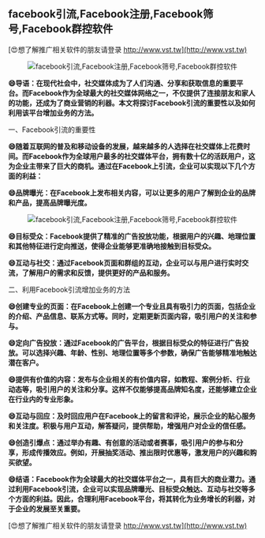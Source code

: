 ## **facebook引流,Facebook注册,Facebook筛号,Facebook群控软件**

[😍想了解推广相关软件的朋友请登录 http://www.vst.tw](http://www.vst.tw)

 <center><img src="https://vst.tw/MP4/tuiguang/png/5.png" alt="facebook引流,Facebook注册,Facebook筛号,Facebook群控软件"></center>

**😄导语：在现代社会中，社交媒体成为了人们沟通、分享和获取信息的重要平台。而Facebook作为全球最大的社交媒体网络之一，不仅提供了连接朋友和家人的功能，还成为了商业营销的利器。本文将探讨Facebook引流的重要性以及如何利用该平台增加业务的方法。**

一、Facebook引流的重要性

**😄随着互联网的普及和移动设备的发展，越来越多的人选择在社交媒体上花费时间。而Facebook作为全球用户最多的社交媒体平台，拥有数十亿的活跃用户，这为企业主带来了巨大的商机。通过在Facebook上引流，企业可以实现以下几个方面的利益：**

**😄品牌曝光：在Facebook上发布相关内容，可以让更多的用户了解到企业的品牌和产品，提高品牌曝光度。**

 <center><img src="https://vst.tw/MP4/tuiguang/png/0.png" alt="facebook引流,Facebook注册,Facebook筛号,Facebook群控软件"></center>

**😄目标受众：Facebook提供了精准的广告投放功能，根据用户的兴趣、地理位置和其他特征进行定向推送，使得企业能够更准确地接触到目标受众。**

**😄互动与社交：通过Facebook页面和群组的互动，企业可以与用户进行实时交流，了解用户的需求和反馈，提供更好的产品和服务。**

二、利用Facebook引流增加业务的方法

**😄创建专业的页面：在Facebook上创建一个专业且具有吸引力的页面，包括企业的介绍、产品信息、联系方式等。同时，定期更新页面内容，吸引用户的关注和参与。**

**😄定向广告投放：通过Facebook的广告平台，根据目标受众的特征进行广告投放。可以选择兴趣、年龄、性别、地理位置等多个参数，确保广告能够精准地触达潜在客户。**

**😄提供有价值的内容：发布与企业相关的有价值内容，如教程、案例分析、行业动态等，吸引用户的关注和分享。这样不仅能够提高品牌知名度，还能够建立企业在行业内的专业形象。**

**😄互动与回应：及时回应用户在Facebook上的留言和评论，展示企业的贴心服务和关注度。积极与用户互动，解答疑问，提供帮助，增强用户对企业的信任感。**

**😄创造引爆点：通过举办有趣、有创意的活动或者赛事，吸引用户的参与和分享，形成传播效应。例如，开展抽奖活动、推出限时优惠等，激发用户的兴趣和购买欲望。**

**😄结语：Facebook作为全球最大的社交媒体平台之一，具有巨大的商业潜力。通过利用Facebook引流，企业可以实现品牌曝光、目标受众触达、互动与社交等多个方面的利益。因此，合理利用Facebook平台，将其转化为业务增长的利器，对于企业的发展至关重要。**

[😍想了解推广相关软件的朋友请登录 http://www.vst.tw](http://www.vst.tw)




